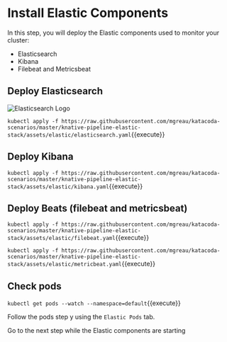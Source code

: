 # Install Elastic Components #

In this step, you will deploy the Elastic components used to monitor your cluster:
* Elasticsearch
* Kibana
* Filebeat and Metricsbeat

## Deploy Elasticsearch

![Elasticsearch Logo](/katacoda-scenarios/scenarios/knative-pipeline-elastic-stack/assets/elastic/img/icon-elasticsearch-bb.svg)

`kubectl apply -f https://raw.githubusercontent.com/mgreau/katacoda-scenarios/master/knative-pipeline-elastic-stack/assets/elastic/elasticsearch.yaml`{{execute}}

## Deploy Kibana

`kubectl apply -f https://raw.githubusercontent.com/mgreau/katacoda-scenarios/master/knative-pipeline-elastic-stack/assets/elastic/kibana.yaml`{{execute}}


## Deploy Beats (filebeat and metricsbeat)

`kubectl apply -f https://raw.githubusercontent.com/mgreau/katacoda-scenarios/master/knative-pipeline-elastic-stack/assets/elastic/filebeat.yaml`{{execute}}

`kubectl apply -f https://raw.githubusercontent.com/mgreau/katacoda-scenarios/master/knative-pipeline-elastic-stack/assets/elastic/metricbeat.yaml`{{execute}}


## Check pods

`kubectl get pods --watch --namespace=default`{{execute}}

Follow the pods step y using the `Elastic Pods` tab.

Go to the next step while the Elastic components are starting